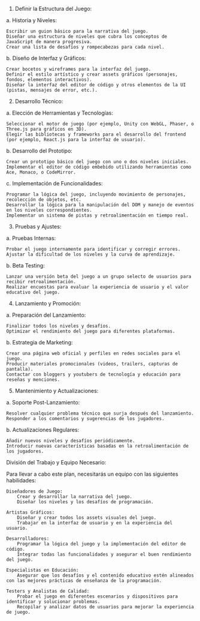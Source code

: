 1. Definir la Estructura del Juego:

a. Historia y Niveles:

    Escribir un guion básico para la narrativa del juego.
    Diseñar una estructura de niveles que cubra los conceptos de JavaScript de manera progresiva.
    Crear una lista de desafíos y rompecabezas para cada nivel.

b. Diseño de Interfaz y Gráficos:

    Crear bocetos y wireframes para la interfaz del juego.
    Definir el estilo artístico y crear assets gráficos (personajes, fondos, elementos interactivos).
    Diseñar la interfaz del editor de código y otros elementos de la UI (pistas, mensajes de error, etc.).

2. Desarrollo Técnico:

a. Elección de Herramientas y Tecnologías:

    Seleccionar el motor de juego (por ejemplo, Unity con WebGL, Phaser, o Three.js para gráficos en 3D).
    Elegir las bibliotecas y frameworks para el desarrollo del frontend (por ejemplo, React.js para la interfaz de usuario).

b. Desarrollo del Prototipo:

    Crear un prototipo básico del juego con uno o dos niveles iniciales.
    Implementar el editor de código embebido utilizando herramientas como Ace, Monaco, o CodeMirror.

c. Implementación de Funcionalidades:

    Programar la lógica del juego, incluyendo movimiento de personajes, recolección de objetos, etc.
    Desarrollar la lógica para la manipulación del DOM y manejo de eventos en los niveles correspondientes.
    Implementar un sistema de pistas y retroalimentación en tiempo real.

3. Pruebas y Ajustes:

a. Pruebas Internas:

    Probar el juego internamente para identificar y corregir errores.
    Ajustar la dificultad de los niveles y la curva de aprendizaje.

b. Beta Testing:

    Lanzar una versión beta del juego a un grupo selecto de usuarios para recibir retroalimentación.
    Realizar encuestas para evaluar la experiencia de usuario y el valor educativo del juego.

4. Lanzamiento y Promoción:

a. Preparación del Lanzamiento:

    Finalizar todos los niveles y desafíos.
    Optimizar el rendimiento del juego para diferentes plataformas.

b. Estrategia de Marketing:

    Crear una página web oficial y perfiles en redes sociales para el juego.
    Producir materiales promocionales (videos, trailers, capturas de pantalla).
    Contactar con bloggers y youtubers de tecnología y educación para reseñas y menciones.

5. Mantenimiento y Actualizaciones:

a. Soporte Post-Lanzamiento:

    Resolver cualquier problema técnico que surja después del lanzamiento.
    Responder a los comentarios y sugerencias de los jugadores.

b. Actualizaciones Regulares:

    Añadir nuevos niveles y desafíos periódicamente.
    Introducir nuevas características basadas en la retroalimentación de los jugadores.

División del Trabajo y Equipo Necesario:

Para llevar a cabo este plan, necesitarás un equipo con las siguientes habilidades:

    Diseñadores de Juego:
        Crear y desarrollar la narrativa del juego.
        Diseñar los niveles y los desafíos de programación.

    Artistas Gráficos:
        Diseñar y crear todos los assets visuales del juego.
        Trabajar en la interfaz de usuario y en la experiencia del usuario.

    Desarrolladores:
        Programar la lógica del juego y la implementación del editor de código.
        Integrar todas las funcionalidades y asegurar el buen rendimiento del juego.

    Especialistas en Educación:
        Asegurar que los desafíos y el contenido educativo estén alineados con las mejores prácticas de enseñanza de la programación.

    Testers y Analistas de Calidad:
        Probar el juego en diferentes escenarios y dispositivos para identificar y solucionar problemas.
        Recopilar y analizar datos de usuarios para mejorar la experiencia de juego.
